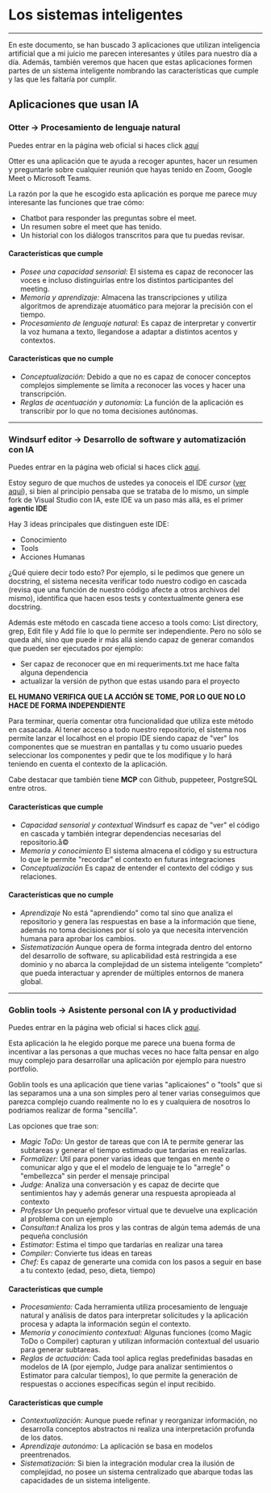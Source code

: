 # Los sistemas inteligentes
---

En este documento, se han buscado 3 aplicaciones que utilizan inteligencia artificial que a mi juicio me parecen interesantes y útiles para nuestro día a día.
Además, también veremos que hacen que estas aplicaciones formen partes de un sistema inteligente nombrando las características que cumple y las que les faltaría por cumplir.

## Aplicaciones que usan IA

### Otter -> Procesamiento de lenguaje natural

Puedes entrar en la página web oficial si haces click [aquí](https://otter.ai/)

Otter es una aplicación que te ayuda a recoger apuntes, hacer un resumen y preguntarle sobre cualquier reunión que hayas tenido en Zoom, Google Meet o Microsoft Teams.

La razón por la que he escogido esta aplicación es porque me parece muy interesante las funciones que trae cómo:
- Chatbot para responder las preguntas sobre el meet.
- Un resumen sobre el meet que has tenido.
- Un historial con los diálogos transcritos para que tu puedas revisar.

#### Características que cumple

- *Posee una capacidad sensorial:* El sistema es capaz de reconocer las voces e incluso distinguirlas entre los distintos participantes del meeting.
- *Memoria y aprendizaje:* Almacena las transcripciones y utiliza algoritmos de aprendizaje atuomático para mejorar la precisión con el tiempo. 
- *Procesamiento de lenguaje natural:* Es capaz de interpretar y convertir la voz humana a texto, llegandose a adaptar a distintos acentos y contextos.

#### Características que no cumple

- *Conceptualización:* Debido a que no es capaz de conocer conceptos complejos simplemente se limita a reconocer las voces y hacer una transcripción.
- *Reglas de acentuación y autonomía:* La función de la aplicación es transcribir por lo que no toma decisiones autónomas.

---

### Windsurf editor -> Desarrollo de software y automatización con IA

Puedes entrar en la página web oficial si haces click [aquí](https://codeium.com/windsurf).

Estoy seguro de que muchos de ustedes ya conoceis el IDE *cursor* ([ver aquí](https://www.cursor.com/en)), si bien al principio pensaba que se trataba de lo mismo, un simple fork de Visual Studio con IA, este IDE va un paso más allá, es el primer **agentic IDE**

Hay 3 ideas principales que distinguen este IDE:
- Conocimiento
- Tools 
- Acciones Humanas

¿Qué quiere decir todo esto? Por ejemplo, si le pedimos que genere un docstring, el sistema necesita verificar todo nuestro codigo en cascada (revisa que una función de nuestro código afecte a otros archivos del mismo), identifica que hacen esos tests y contextualmente genera ese docstring.

Además este método en cascada tiene acceso a tools como: List directory, grep, Edit file y Add file lo que lo permite ser independiente. 
Pero no sólo se queda ahí, sino que puede ir más allá siendo capaz de generar comandos que pueden ser ejecutados por ejemplo:
- Ser capaz de reconocer que en mi requeriments.txt me hace falta alguna dependencia
- actualizar la versión de python que estas usando para el proyecto

**EL HUMANO VERIFICA QUE LA ACCIÓN SE TOME, POR LO QUE NO LO HACE DE FORMA INDEPENDIENTE**

Para terminar, quería comentar otra funcionalidad que utiliza este método en casacada. Al tener acceso a todo nuestro repositorio, el sistema nos permite lanzar el localhost en el propio IDE siendo capaz de "ver" los componentes que se muestran en pantallas y tu como usuario puedes seleccionar los componentes y pedir que te los modifique y lo hará teniendo en cuenta el contexto de la aplicación.

Cabe destacar que también tiene **MCP** con Github, puppeteer, PostgreSQL entre otros.

#### Características que cumple

- *Capacidad sensorial y contextual* Windsurf es capaz de "ver" el código en cascada y también integrar dependencias necesarias del  repositorio.å©
- *Memoria y conocimiento* El sistema almacena el código y su estructura lo que le permite "recordar" el contexto en futuras integraciones
- *Conceptualización* Es capaz de entender el contexto del código y sus relaciones.

#### Características que no cumple

- *Aprendizaje* No está "aprendiendo" como tal sino que analiza el repositorio y genera las respuestas en base a la información que tiene, además no toma decisiones por sí solo ya que necesita intervención humana para aprobar los cambios.
- *Sistematización* Aunque opera de forma integrada dentro del entorno del desarrollo de software, su aplicabilidad está restringida a ese dominio y no abarca la complejidad de un sistema inteligente “completo” que pueda interactuar y aprender de múltiples entornos de manera global.
---

### Goblin tools -> Asistente personal con IA y productividad

Puedes entrar en la página web oficial si haces click [aquí](https://goblin.tools/).

Esta aplicación la he elegido porque me parece una buena forma de incentivar a las personas a que muchas veces no hace falta pensar en algo muy complejo para desarrollar una aplicación por ejemplo para nuestro portfolio.

Goblin tools es una aplicación que tiene varias "aplicaiones" o "tools" que si las separamos una a una son simples pero al tener varias conseguimos que parezca complejo cuando realmente no lo es y cualquiera de nosotros lo podriamos realizar de forma "sencilla".

Las opciones que trae son: 
- *Magic ToDo:* Un gestor de tareas que con IA te permite generar las subtareas y generar el tiempo estimado que tardarias en realizarlas.
- *Formalizer:* Útil para poner varias ideas que tengas en mente o comunicar algo y que el el modelo de lenguaje te lo "arregle" o "embellezca" sin perder el mensaje principal
- *Judge:* Analiza una conversación y es capaz de decirte que sentimientos hay y además generar una respuesta apropieada al contexto
- *Professor* Un pequeño profesor virtual que te devuelve una explicación al problema con un ejemplo
- *Consultan:t* Analiza los pros y las contras de algún tema además de una pequeña conclusión
- *Estimator:* Estima el timpo que tardarías en realizar una tarea
- *Compiler:* Convierte tus ideas en tareas
- *Chef:* Es capaz de generarte una comida con los pasos a seguir en base a tu contexto (edad, peso, dieta, tiempo)

#### Características que cumple

- *Procesamiento:* Cada herramienta utiliza procesamiento de lenguaje natural y análisis de datos para interpretar solicitudes y la aplicación procesa y adapta la información según el contexto.
- *Memoria y conocimiento contextual:* Algunas funciones (como Magic ToDo o Compiler) capturan y utilizan información contextual del usuario para generar subtareas.
- *Reglas de actuación:* Cada tool aplica reglas predefinidas basadas en modelos de IA (por ejemplo, Judge para analizar sentimientos o Estimator para calcular tiempos), lo que permite la generación de respuestas o acciones específicas según el input recibido.

#### Características que cumple
- *Contextualización:* Aunque puede refinar y reorganizar información, no desarrolla conceptos abstractos ni realiza una interpretación profunda de los datos.
- *Aprendizaje autonómo:* La aplicación se basa en modelos preentrenados.
- *Sistematización:* Si bien la integración modular crea la ilusión de complejidad, no posee un sistema centralizado que abarque todas las capacidades de un sistema inteligente.

